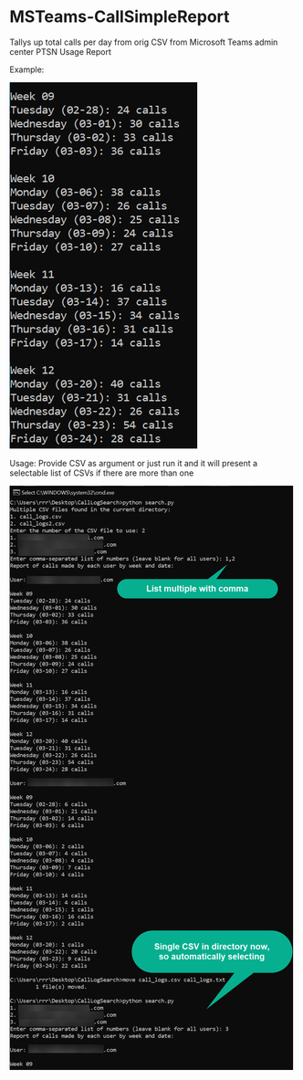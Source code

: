 # MSTeams-CallSimpleReport
Tallys up total calls per day from orig CSV from Microsoft Teams admin center PTSN Usage Report

Example:

![Short Example](img/ShortSnippt.png)

Usage: Provide CSV as argument or just run it and it will present a selectable list of CSVs if there are more than one

![Full Example](img/FullExample.png)
